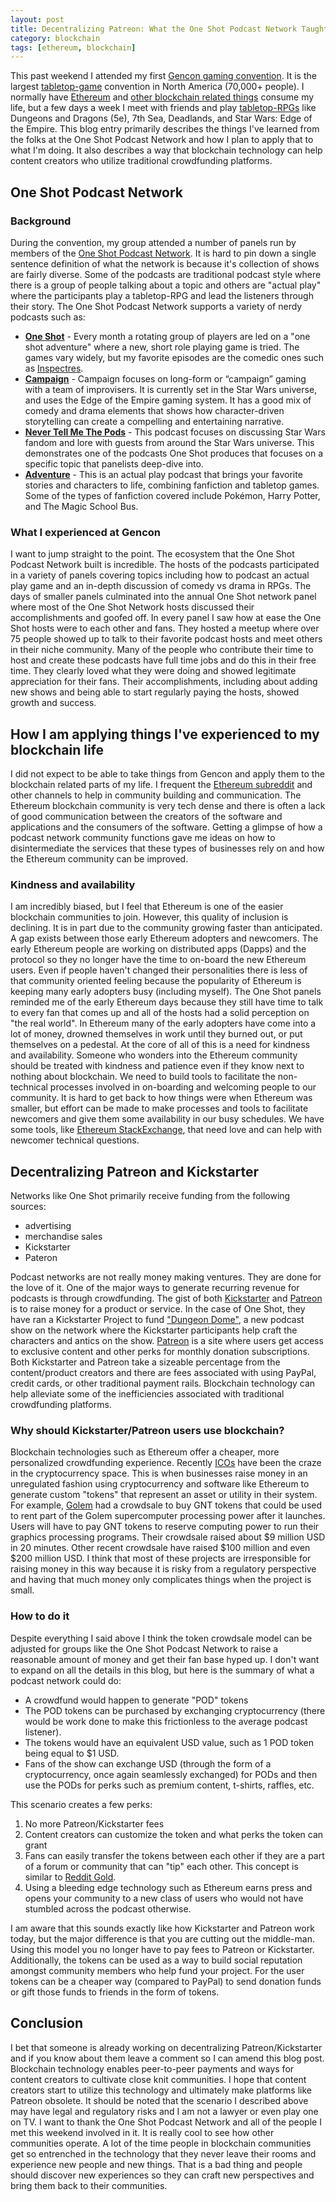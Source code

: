```yaml
---
layout: post
title: Decentralizing Patreon: What the One Shot Podcast Network Taught Me
category: blockchain
tags: [ethereum, blockchain]
---
```

This past weekend I attended my first [Gencon gaming convention](https://en.wikipedia.org/wiki/Gen_Con). It is the largest [tabletop-game](https://en.wikipedia.org/wiki/Tabletop_game) convention in North America (70,000+ people). I normally have [Ethereum](https://coincenter.org/entry/what-is-ethereum) and [other blockchain related things](https://coincenter.org/entry/what-is-blockchain-anyway) consume my life, but a few days a week I meet with friends and play [tabletop-RPGs](https://en.wikipedia.org/wiki/Role-playing_game) like Dungeons and Dragons (5e), 7th Sea, Deadlands, and Star Wars: Edge of the Empire. This blog entry primarily describes the things I've learned from the folks at the One Shot Podcast Network and how I plan to apply that to what I'm doing. It also describes a way that blockchain technology can help content creators who utilize traditional crowdfunding platforms.

## One Shot Podcast Network
### Background
During the convention, my group attended a number of panels run by members of the [One Shot Podcast Network](http://oneshotpodcast.com/). It is hard to pin down a single sentence definition of what the network is because it's collection of shows are fairly diverse. Some of the podcasts are traditional podcast style where there is a group of people talking about a topic and others are "actual play" where the participants play a tabletop-RPG and lead the listeners through their story. The One Shot Podcast Network supports a variety of nerdy podcasts such as:

- **[One Shot](http://oneshotpodcast.com/category/podcasts/one-shot/)** - Every month a rotating group of players are led on a "one shot adventure" where a new, short role playing game is tried. The games vary widely, but my favorite episodes are the comedic ones such as [Inspectres](http://oneshotpodcast.com/podcasts/one-shot/70-inspectres-part-1/).
- **[Campaign](http://oneshotpodcast.com/category/podcasts/campaign/)** - Campaign focuses on long-form or “campaign” gaming with a team of improvisers. It is currently set in the Star Wars universe, and uses the Edge of the Empire gaming system. It has a good mix of comedy and drama elements
that shows how character-driven storytelling can create a compelling and entertaining narrative.
- **[Never Tell Me The Pods](https://nevertellmethepods.com/)** - This podcast focuses on discussing Star Wars fandom and lore with guests from around the Star Wars universe. This demonstrates one of the podcasts One Shot produces that focuses on a specific topic that panelists deep-dive into.
- **[Adventure](http://oneshotpodcast.com/category/podcasts/adventure/)** - This is an actual play podcast that brings your favorite stories and characters to life, combining fanfiction and tabletop games. Some of the types of fanfiction covered include Pokémon, Harry Potter, and The Magic School Bus.

### What I experienced at Gencon
I want to jump straight to the point. The ecosystem that the One Shot Podcast Network built is incredible. The hosts of the podcasts participated in a variety of panels covering topics including how to podcast an actual play game and an in-depth discussion of comedy vs drama in RPGs. The days of smaller panels culminated into the annual One Shot network panel where most of the One Shot Network hosts discussed their accomplishments and goofed off. In every panel I saw how at ease the One Shot hosts were to each other and fans. They hosted a meetup where over 75 people showed up to talk to their favorite podcast hosts and meet others in their niche community. Many of the people who contribute their time to host and create these podcasts have full time jobs and do this in their free time. They clearly loved what they were doing and showed legitimate appreciation for their fans. Their accomplishments, including about adding new shows and being able to start regularly paying the hosts, showed growth and success.

## How I am applying things I've experienced to my blockchain life
I did not expect to be able to take things from Gencon and apply them to the blockchain related parts of my life. I frequent the [Ethereum subreddit](https://www.reddit.com/r/ethereum/) and other channels to help in community building and communication. The Ethereum blockchain community is very tech dense and there is often a lack of good communication between the creators of the software and applications and the consumers of the software. Getting a glimpse of how a podcast network community functions gave me ideas on how to disintermediate the services that these types of businesses rely on and how the Ethereum community can be improved.

### Kindness and availability
I am incredibly biased, but I feel that Ethereum is one of the easier blockchain communities to join. However, this quality of inclusion is declining. It is in part due to the community growing faster than anticipated. A gap exists between those early Ethereum adopters and newcomers. The early Ethereum people are working on distributed apps (Dapps) and the protocol so they no longer have the time to on-board the new Ethereum users. Even if people haven't changed their personalities there is less of that community oriented feeling because the popularity of Ethereum is keeping many early adopters busy (including myself). The One Shot panels reminded me of the early Ethereum days because they still have time to talk to every fan that comes up and all of the hosts had a solid perception on "the real world". In Ethereum many of the early adopters have come into a lot of money, drowned themselves in work until they burned out, or put themselves on a pedestal. At the core of all of this is a need for kindness and availability. Someone who wonders into the Ethereum community should be treated with kindness and patience even if they know next to nothing about blockchain. We need to build tools to facilitate the non-technical processes involved in on-boarding and welcoming people to our community. It is hard to get back to how things were when Ethereum was smaller, but effort can be made to make processes and tools to facilitate newcomers and give them some availability in our busy schedules. We have some tools, like [Ethereum StackExchange](https://ethereum.stackexchange.com/), that need love and can help with newcomer technical questions.

## Decentralizing Patreon and Kickstarter
Networks like One Shot primarily receive funding from the following sources:

- advertising
- merchandise sales
- Kickstarter
- Pateron

Podcast networks are not really money making ventures. They are done for the love of it. One of the major ways to generate recurring revenue for podcasts is through crowdfunding. The gist of both [Kickstarter](https://www.kickstarter.com/projects/oneshotpodcast/dungeon-dome-season-1) and [Patreon](https://www.patreon.com/oneshotpodcast) is to raise money for a product or service. In the case of One Shot, they have ran a Kickstarter Project to fund ["Dungeon Dome"](https://www.kickstarter.com/projects/oneshotpodcast/dungeon-dome-season-1), a new podcast show on the network where the Kickstarter participants help craft the characters and antics on the show. [Patreon](https://www.patreon.com/oneshotpodcast) is a site where users get access to exclusive content and other perks for monthly donation subscriptions. Both Kickstarter and Patreon take a sizeable percentage from the content/product creators and there are fees associated with using PayPal, credit cards, or other traditional payment rails. Blockchain technology can help alleviate some of the inefficiencies associated with traditional crowdfunding platforms.

### Why should Kickstarter/Patreon users use blockchain?
Blockchain technologies such as Ethereum offer a cheaper, more personalized crowdfunding experience. Recently [ICOs](https://en.wikipedia.org/wiki/Initial_coin_offering) have been the craze in the cryptocurrency space. This is when businesses raise money in an unregulated fashion using cryptocurrency and software like Ethereum to generate custom "tokens" that represent an asset or utility in their system. For example, [Golem](https://golem.network/index.html) had a crowdsale to buy GNT tokens that could be used to rent part of the Golem supercomputer processing power after it launches. Users will have to pay GNT tokens to reserve computing power to run their graphics processing programs. Their crowdsale raised about $9 million USD in 20 minutes. Other recent crowdsale have raised $100 million and even $200 million USD. I think that most of these projects are irresponsible for raising money in this way because it is risky from a regulatory perspective and having that much money only complicates things when the project is small.

### How to do it
Despite everything I said above I think the token crowdsale model can be adjusted for groups like the One Shot Podcast Network to raise a reasonable amount of money and get their fan base hyped up. I don't want to expand on all the details in this blog, but here is the summary of what a podcast network could do:

- A crowdfund would happen to generate "POD" tokens
- The POD tokens can be purchased by exchanging cryptocurrency (there would be work done to make this frictionless to the average podcast listener).
- The tokens would have an equivalent USD value, such as 1 POD token being equal to $1 USD.
- Fans of the show can exchange USD (through the form of a cryptocurrency, once again seamlessly exchanged) for PODs and then use the PODs for perks such as premium content, t-shirts, raffles, etc.

This scenario creates a few perks:
1. No more Patreon/Kickstarter fees
2. Content creators can customize the token and what perks the token can grant
3. Fans can easily transfer the tokens between each other if they are a part of a forum or community that can "tip" each other. This concept is similar to [Reddit Gold](https://www.reddit.com/gold/about/).
4. Using a bleeding edge technology such as Ethereum earns press and opens your community to a new class of users who would not have stumbled across the podcast otherwise.

I am aware that this sounds exactly like how Kickstarter and Patreon work today, but the major difference is that you are cutting out the middle-man. Using this model you no longer have to pay fees to Patreon or Kickstarter. Additionally, the tokens can be used as a way to build social reputation amongst community members who help fund your project. For the user tokens can be a cheaper way (compared to PayPal) to send donation funds or gift those funds to friends in the form of tokens.

## Conclusion
I bet that someone is already working on decentralizing Patreon/Kickstarter and if you know about them leave a comment so I can amend this blog post. Blockchain technology enables peer-to-peer payments and ways for content creators to cultivate close knit communities. I hope that content creators start to utilize this technology and ultimately make platforms like Patreon obsolete. It should be noted that the scenario I described above may have legal and regulatory risks and I am not a lawyer or even play one on TV. I want to thank the One Shot Podcast Network and all of the people I met this weekend involved in it. It is really cool to see how other communities operate. A lot of the time people in blockchain communities get so entrenched in the technology that they never leave their rooms and experience new people and new things. That is a bad thing and people should discover new experiences so they can craft new perspectives and bring them back to their communities.